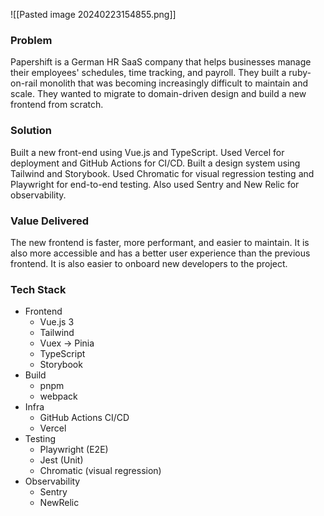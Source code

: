 
![[Pasted image 20240223154855.png]]

### Problem

Papershift is a German HR SaaS company that helps businesses manage their employees' schedules, time tracking, and payroll. They built a ruby-on-rail monolith that was becoming increasingly difficult to maintain and scale. They wanted to migrate to domain-driven design and build a new frontend from scratch.

### Solution

Built a new front-end using Vue.js and TypeScript. Used Vercel for deployment and GitHub Actions for CI/CD. Built a design system using Tailwind and Storybook. Used Chromatic for visual regression testing and Playwright for end-to-end testing. Also used Sentry and New Relic for observability.

### Value Delivered

The new frontend is faster, more performant, and easier to maintain. It is also more accessible and has a better user experience than the previous frontend. It is also easier to onboard new developers to the project.

### Tech Stack

- Frontend
    - Vue.js 3
    - Tailwind
    - Vuex -> Pinia
    - TypeScript
    - Storybook
- Build
    - pnpm
    - webpack
- Infra
    - GitHub Actions CI/CD
    - Vercel
- Testing
    - Playwright (E2E)
    - Jest (Unit)
    - Chromatic (visual regression)
- Observability
    - Sentry
    - NewRelic